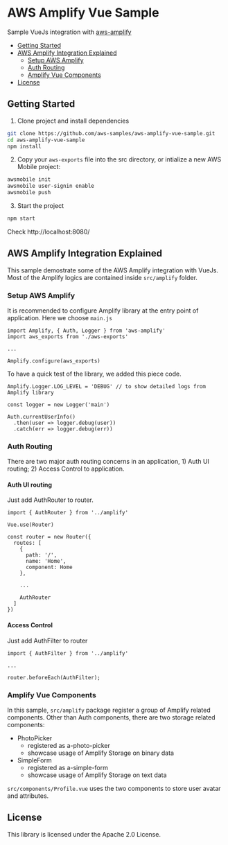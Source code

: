 # AWS Amplify Vue Sample

Sample VueJs integration with [aws-amplify](https://github.com/aws/aws-amplify)

* [Getting Started](#getting-started)
* [AWS Amplify Integration Explained](#aws-amplify-integration-explained)
  - [Setup AWS Amplify](#setup-aws-amplify)
  - [Auth Routing](#auth-routing)
  - [Amplify Vue Components](#amplify-vue-components)
* [License](#license)

## Getting Started

1. Clone project and install dependencies    

```bash
git clone https://github.com/aws-samples/aws-amplify-vue-sample.git
cd aws-amplify-vue-sample
npm install
```

2. Copy your `aws-exports` file into the src directory, or intialize a new AWS Mobile project:

```bash
awsmobile init
awsmobile user-signin enable
awsmobile push
```

3. Start the project    

```bash
npm start
```

Check http://localhost:8080/

## AWS Amplify Integration Explained

This sample demostrate some of the AWS Amplify integration with VueJs. Most of the Amplify logics are contained inside `src/amplify` folder.

### Setup AWS Amplify

It is recommended to configure Amplify library at the entry point of application. Here we choose `main.js`

```
import Amplify, { Auth, Logger } from 'aws-amplify'
import aws_exports from './aws-exports'

...

Amplify.configure(aws_exports)
```

To have a quick test of the library, we added this piece code.

```
Amplify.Logger.LOG_LEVEL = 'DEBUG' // to show detailed logs from Amplify library

const logger = new Logger('main')

Auth.currentUserInfo()
  .then(user => logger.debug(user))
  .catch(err => logger.debug(err))
```

### Auth Routing

There are two major auth routing concerns in an application, 1) Auth UI routing; 2) Access Control to application.

#### Auth UI routing

Just add AuthRouter to router.

```
import { AuthRouter } from '../amplify'

Vue.use(Router)

const router = new Router({
  routes: [
    {
      path: '/',
      name: 'Home',
      component: Home
    },

    ...

    AuthRouter
  ]
})

```

#### Access Control

Just add AuthFilter to router

```
import { AuthFilter } from '../amplify'

...

router.beforeEach(AuthFilter);
```

### Amplify Vue Components

In this sample, `src/amplify` package register a group of Amplify related components. Other than Auth components, there are two storage related components:

* PhotoPicker
  - registered as a-photo-picker
  - showcase usage of Amplify Storage on binary data
* SimpleForm
  - registered as a-simple-form
  - showcase usage of Amplify Storage on text data

`src/components/Profile.vue` uses the two components to store user avatar and attributes.

## License

This library is licensed under the Apache 2.0 License. 
